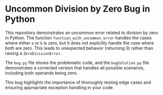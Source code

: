 # Uncommon Division by Zero Bug in Python

This repository demonstrates an uncommon error related to division by zero in Python.  The function `function_with_uncommon_error` handles the cases where either `a` or `b` is zero, but it does not explicitly handle the case where *both* are zero. This leads to unexpected behavior (returning 0) rather than raising a `ZeroDivisionError`.

The `bug.py` file shows the problematic code, and the `bugSolution.py` file demonstrates a corrected version that handles all possible scenarios, including both operands being zero.

This bug highlights the importance of thoroughly testing edge cases and ensuring appropriate exception handling in your code.